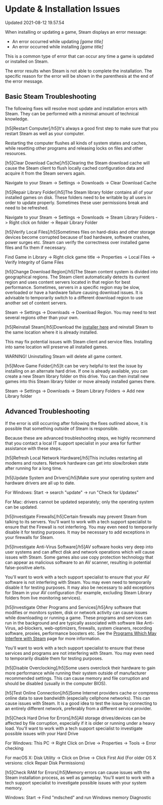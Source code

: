 # Update & Installation Issues
Updated 2021-08-12 19.57.54

When installing or updating a game, Steam displays an error message:  
  

* An error occurred while updating *[game title]*
* An error occurred while installing *[game title]*

  
This is a common type of error that can occur any time a game is updated or installed on Steam.  
  
The error results when Steam is not able to complete the installation. The specific reason for the error will be shown in the parenthesis at the end of the error message.  
  
## Basic Steam Troubleshooting
The following fixes will resolve most update and installation errors with Steam. They can be performed with a minimal amount of technical knowledge.  
  
[h5]Restart Computer[/h5]It's always a good first step to make sure that you restart Steam as well as your computer.  
  
Restarting the computer flushes all kinds of system states and caches, while resetting other programs and releasing locks on files and other resources.  
  
[h5]Clear Download Cache[/h5]Clearing the Steam download cache will cause the Steam client to flush locally cached configuration data and acquire it from the Steam servers again.  
  
Navigate to your Steam -> Settings -> Downloads -> Clear Download Cache  
  
[h5]Repair Library Folder[/h5]The Steam library folder contains all of your installed games on disk. These folders need to be writable by all users in order to update properly. Sometimes these user permissions break and need to be refreshed.  
  
Navigate to your Steam -> Settings -> Downloads -> Steam Library Folders -> Right click on folder -> Repair Library Folder  
  
[h5]Verify Local Files[/h5]Sometimes files on hard-disks and other storage devices become corrupted because of bad hardware, software crashes, power surges etc. Steam can verify the correctness over installed game files and fix them if necessary.  
  
Find Game in Library -> Right click game title -> Properties -> Local Files -> Verify Integrity of Game Files  
  
[h5]Change Download Region[/h5]The Steam content system is divided into geographical regions. The Steam client automatically detects its current region and uses content servers located in that region for best performance. Sometimes, servers in a specific region may be slow, overloaded or have a hardware failure causing download issues. It is advisable to temporarily switch to a different download region to use another set of content servers.  
  
Steam -> Settings -> Downloads -> Download Region. You may need to test several regions other than your own.  
  
[h5]Reinstall Steam[/h5]Download the [installer here](http://store.steampowered.com/about/) and reinstall Steam to the same location where it is already installed.  
  
This may fix potential issues with Steam client and service files. Installing into same location will preserve all installed games.  
  
WARNING! Uninstalling Steam will delete all game content.  
  
[h5]Move Game Folder[/h5]It can be very helpful to test the issue by installing on an alternate hard drive. If one is already available, you can create a new Steam library folder on this drive. You can then install new games into this Steam library folder or move already installed games there.  
  
Steam -> Settings -> Downloads -> Steam Library Folders -> Add new Library folder  
  
## Advanced Troubleshooting
If the error is still occurring after following the fixes outlined above, it is possible that something outside of Steam is responsible.  
  
Because these are advanced troubleshooting steps, we highly recommend that you contact a local IT support specialist in your area for further assistance with these steps.  
  
[h5]Refresh Local Network Hardware[/h5]This includes restarting all modems and routers. Network hardware can get into slow/broken state after running for a long time.  
  
[h5]Update System and Drivers[/h5]Make sure your operating system and hardware drivers are all up to date.  
  
For Windows: Start -> search "update" -> run "Check for Updates"  
  
For Mac: drivers cannot be updated separately; only the operating system can be updated.  
  
[h5]Investigate Firewalls[/h5]Certain firewalls may prevent Steam from talking to its servers. You'll want to work with a tech support specialist to ensure that the Firewall is not interfering. You may even need to temporarily disable it for testing purposes. It may be necessary to add exceptions in your firewalls for Steam.  
  
[h5]Investigate Anti-Virus Software[/h5]AV software hooks very deep into user systems and can affect disk and network operations which will cause issues with Steam. Some games also use copy protection technology that can appear as malicious software to an AV scanner, resulting in potential false-positive alerts.  
  
You'll want to work with a tech support specialist to ensure that your AV software is not interfering with Steam. You may even need to temporarily disable it for testing purposes. It may also be necessary to add exceptions for Steam in your AV configuration (for example, excluding Steam Library folders from live monitoring services).  
  
[h5]Investigate Other Programs and Services[/h5]Any software that modifies or monitors system, disk or network activity can cause issues while downloading or running a game. These programs and services can run in the background and are typically associated with software like Anti-Virus, ad-blockers, web-optimizers, firewalls, system cleaners, recording software, proxies, performance boosters etc. See the [Programs Which May Interfere with Steam](https://help.steampowered.com/en/faqs/view/1F39-DCB4-FF28-5748) page for more information.  
  
You'll want to work with a tech support specialist to ensure that these services and programs are not interfering with Steam. You may even need to temporarily disable them for testing purposes.  
  
[h5]Disable Overclocking[/h5]Some users overclock their hardware to gain more performance while running their system outside of manufacturer recommended settings. This can cause memory and file corruption and should be disabled (usually in the computer BIOS).  
  
[h5]Test Online Connection[/h5]Some Internet providers cache or compress online data to save bandwidth (especially cellphone networks). This can cause issues with Steam. It is a good idea to test the issue by connecting to an entirely different network, preferably from a different service provider.  
  
[h5]Check Hard Drive for Errors[/h5]All storage drives/devices can be affected by file corruption, especially if it is older or running under a heavy load. You'll want to work with a tech support specialist to investigate possible issues with your Hard Drive  
  
For Windows: This PC -> Right Click on Drive -> Properties -> Tools -> Error checking  
  
For macOS X: Disk Utility -> Click on Drive -> Click First Aid (For older OS X versions: click Repair Disk Permissions)  
  
[h5]Check RAM for Errors[/h5]Memory errors can cause issues with the Steam installation process, as well as gameplay. You'll want to work with a tech support specialist to investigate possible issues with your system memory.  
  
Windows: Start -> Find "mdsched" and run Windows memory Diagnostic  
  
